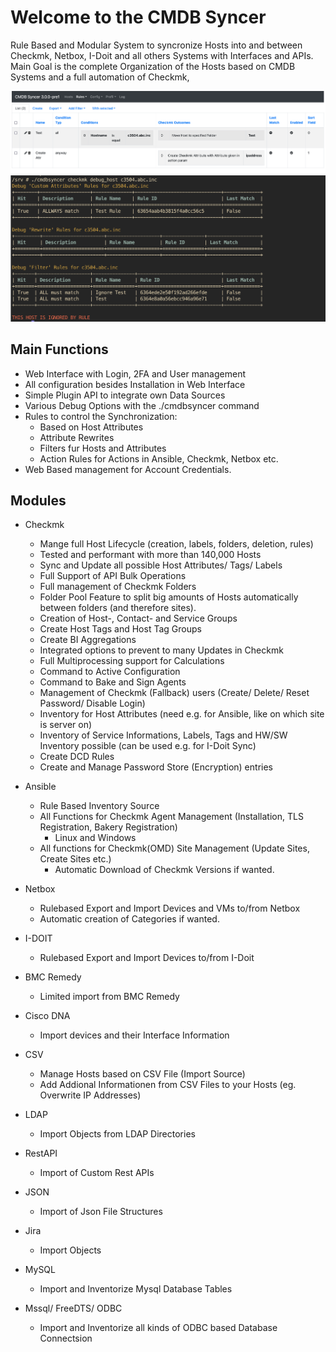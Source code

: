 
# Welcome to the CMDB Syncer

Rule Based and Modular System to syncronize Hosts into and between Checkmk, Netbox, I-Doit and all others Systems with Interfaces and APIs.
Main Goal is the complete Organization of the Hosts based on CMDB Systems and a full automation of Checkmk,


![Rules](img/index_rules.png)
![Debug Options](img/index_rules_debug.png)


## Main Functions
* Web Interface with Login, 2FA and User management
* All configuration besides Installation in Web Interface
* Simple Plugin API to integrate own Data Sources
* Various Debug Options with the ./cmdbsyncer command
* Rules to control the Synchronization:
  * Based on Host Attributes
  * Attribute Rewrites
  * Filters fur Hosts and Attributes
  * Action Rules for Actions in Ansible, Checkmk, Netbox etc.
* Web Based management for Account Credentials.

## Modules

* Checkmk
    * Mange full Host Lifecycle (creation, labels, folders, deletion, rules)
    * Tested and performant with more than 140,000 Hosts
    * Sync and Update all possible Host Attributes/ Tags/ Labels
    * Full Support of API Bulk Operations
    * Full management of Checkmk Folders
    * Folder Pool Feature to split big amounts of Hosts automatically between folders (and therefore sites).
    * Creation of Host-, Contact- and Service Groups
    * Create Host Tags and Host Tag Groups
    * Create BI Aggregations
    * Integrated options to prevent to many Updates in Checkmk
    * Full Multiprocessing support for Calculations
    * Command to Active Configuration
    * Command to Bake and Sign Agents
    * Management of Checkmk (Fallback) users (Create/ Delete/ Reset Password/ Disable Login)
    * Inventory for Host Attributes (need e.g. for Ansible, like on which site is server on)
    * Inventory of Service Informations, Labels, Tags and HW/SW Inventory possible (can be used e.g. for I-Doit Sync)
    * Create DCD Rules
    * Create and Manage Password Store (Encryption) entries

* Ansible
    * Rule Based Inventory Source
    * All Functions for Checkmk Agent Management (Installation, TLS Registration, Bakery Registration)
        *  Linux and Windows
    * All functions for Checkmk(OMD) Site Management (Update Sites, Create Sites etc.)
        * Automatic Download of Checkmk Versions if wanted.


* Netbox
    * Rulebased Export and Import Devices and VMs to/from Netbox
    * Automatic creation of Categories if wanted.

* I-DOIT
    * Rulebased Export and Import Devices to/from I-Doit

* BMC Remedy
    * Limited import from BMC Remedy

* Cisco DNA
    * Import devices and their Interface Information

* CSV
    * Manage Hosts based on CSV File (Import Source)
    * Add Addional Informationen from CSV Files to your Hosts (eg. Overwrite IP Addresses)

* LDAP
    * Import Objects from LDAP Directories

* RestAPI
    * Import of Custom Rest APIs

* JSON
    * Import of Json File Structures

* Jira
    * Import Objects

* MySQL
    * Import and Inventorize Mysql Database Tables


* Mssql/ FreeDTS/ ODBC
    * Import and Inventorize all kinds of ODBC based Database Connectsion

